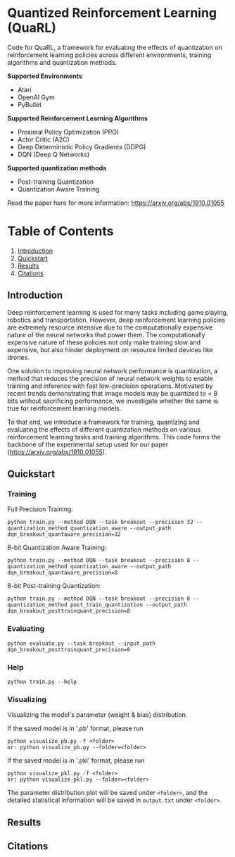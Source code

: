 # Quantized Reinforcement Learning (QuaRL)

Code for QuaRL, a framework for evaluating the effects of quantization on reinforcement learning policies across different environments, training algorithms and quantization methods. 

**Supported Environments**
* Atari
* OpenAI Gym 
* PyBullet

**Supported Reinforcement Learning Algorithms**
* Proximal Policy Optimization (PPO)
* Actor Critic (A2C)
* Deep Deterministic Policy Gradients (DDPG)
* DQN (Deep Q Networks)

**Supported quantization methods**
* Post-training Quantization
* Quantization Aware Training

Read the paper here for more information: https://arxiv.org/abs/1910.01055

# Table of Contents
1. [Introduction](#Introduction)
2. [Quickstart](#Quickstart)
3. [Results](#Results)
4. [Citations](#Citations)

## Introduction
Deep reinforcement learning is used for many tasks including game playing, robotics and transportation. However, deep reinforcement learning policies are extremely resource intensive due to the computationally expensive nature of the neural networks that power them. The computationally expensive nature of these policies not only make training slow and expensive, but also hinder deployment on resource limited devices like drones.

One solution to improving neural network performance is quantization, a method that reduces the precision of neural network weights to enable training and inference with fast low-precision operations. Motivated by recent trends demonstrating that image models may be quantized to < 8 bits without sacrificing performance, we investigate whether the same is true for reinforcement learning models.

To that end, we introduce a framework for training, quantizing and evaluating the effects of different quantization methods on various reinforcement learning tasks and training algorithms. This code forms the backbone of the experimental setup used for our paper (https://arxiv.org/abs/1910.01055). 

## Quickstart

### Training

Full Precision Training:

```
python train.py --method DQN --task breakout --precision 32 --quantization_method quantization_aware --output_path dqn_breakout_quantaware_precision=32
```

8-bit Quantization Aware Training:

```
python train.py --method DQN --task breakout --precision 8 --quantization_method quantization_aware --output_path dqn_breakout_quantaware_precision=8
```

8-bit Post-training Quantization:

```
python train.py --method DQN --task breakout --precision 8 --quantization_method post_train_quantization --output_path dqn_breakout_posttrainquant_precision=8
```

### Evaluating

```
python evaluate.py --task breakout --input_path dqn_breakout_posttrainquant_precision=8
```

### Help
```
python train.py --help
```

### Visualizing
Visualizing the model's parameter (weight & bias) distribution.

If the saved model is in '.pb' format, please run 
```
python visualize_pb.py -f <folder>
or: python visualize_pb.py --folder=<folder>
```

If the saved model is in '.pkl' format, please run 
```
python visualize_pkl.py -f <folder>
or: python visualize_pkl.py --folder=<folder>
```

The parameter distribution plot will be saved under ```<folder>```, and the detailed statistical information will be saved in ```output.txt``` under ```<folder>```.

## Results
## Citations
